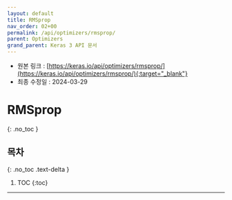 ```yaml
---
layout: default
title: RMSprop
nav_order: 02+00
permalink: /api/optimizers/rmsprop/
parent: Optimizers
grand_parent: Keras 3 API 문서
---
```


* 원본 링크 : [https://keras.io/api/optimizers/rmsprop/](https://keras.io/api/optimizers/rmsprop/){:target="_blank"}
* 최종 수정일 : 2024-03-29

# RMSprop
{: .no_toc }

## 목차
{: .no_toc .text-delta }

1. TOC
{:toc}

---
